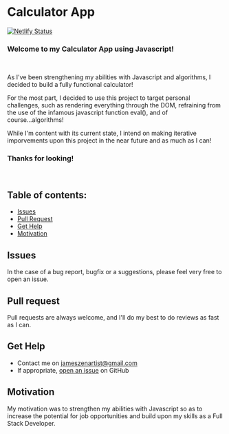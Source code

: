 # Calculator App

[![Netlify Status](https://api.netlify.com/api/v1/badges/bdf588ed-9b91-45a4-b39f-58927cccf558/deploy-status)](https://app.netlify.com/sites/friendly-roentgen-228bce/deploys)

### Welcome to my Calculator App using Javascript!

<br />

As I've been strengthening my abilities with Javascript and algorithms, I decided to build a fully functional calculator!

For the most part, I decided to use this project to target personal challenges, such as rendering everything through the DOM, refraining from the use of the infamous javascript function eval(), and of course...algorithms!

While I'm content with its current state, I intend on making iterative imporvements upon this project in the near future and as much as I can!

### Thanks for looking!

<br>

## Table of contents:

- [Issues](#issues)
- [Pull Request](#Pull-Request)
- [Get Help](#get-help)
- [Motivation](#motivation)

## Issues

In the case of a bug report, bugfix or a suggestions, please feel very free to open an issue.

## Pull request

Pull requests are always welcome, and I'll do my best to do reviews as fast as I can.

## Get Help

- Contact me on jameszenartist@gmail.com
- If appropriate, [open an issue](https://github.com/jameszenartist/calculator-app/issues) on GitHub

## Motivation

My motivation was to strengthen my abilities with Javascript so as to increase the potential for job opportunities and build upon my skills as a Full Stack Developer.
